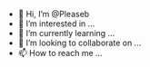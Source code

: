 - 👋 Hi, I’m @Pleaseb
- 👀 I’m interested in ...
- 🌱 I’m currently learning ...
- 💞️ I’m looking to collaborate on ...
- 📫 How to reach me ...

<!---
Pleaseb/Pleaseb is a ✨ special ✨ repository because its `README.md` (this file) appears on your GitHub profile.
You can click the Preview link to take a look at your changes.
--->
